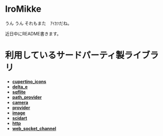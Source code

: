 # IroMikke

うん うん それもまた　ｱｲｶﾂだね。

近日中にREADME書きます。

# 利用しているサードパーティ製ライブラリ
- **[cupertino_icons](https://pub.dev/packages/cupertino_icons)**
- **[delta_e](https://pub.dev/packages/delta_e)**
- **[sqflite](https://pub.dev/packages/sqflite)**
- **[path_provider](https://pub.dev/packages/path_provider)**
- **[camera](https://pub.dev/packages/camera)**
- **[provider](https://pub.dev/packages/provider)**
- **[image](https://pub.dev/packages/image)**
- **[scidart](https://pub.dev/packages/scidart)**
- **[http](https://pub.dev/packages/http)**
- **[web_socket_channel](https://pub.dev/packages/web_socket_channel)**